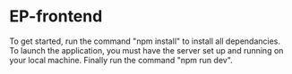 # EP-frontend
To get started, run the command "npm install" to install all dependancies.
To launch the application, you must have the server set up and running on your local machine. 
Finally run the command "npm run dev".